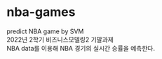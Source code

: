 # nba-games
predict NBA game by SVM   
2022년 2학기 비즈니스모델링2 기말과제   
NBA data를 이용해 NBA 경기의 실시간 승률을 예측한다.   
